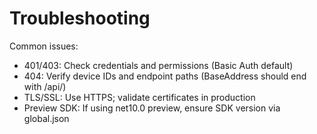 # Troubleshooting

Common issues:
- 401/403: Check credentials and permissions (Basic Auth default)
- 404: Verify device IDs and endpoint paths (BaseAddress should end with /api/)
- TLS/SSL: Use HTTPS; validate certificates in production
- Preview SDK: If using net10.0 preview, ensure SDK version via global.json
